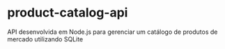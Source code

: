 # product-catalog-api
API desenvolvida em Node.js para gerenciar um catálogo de produtos de mercado utilizando SQLite
